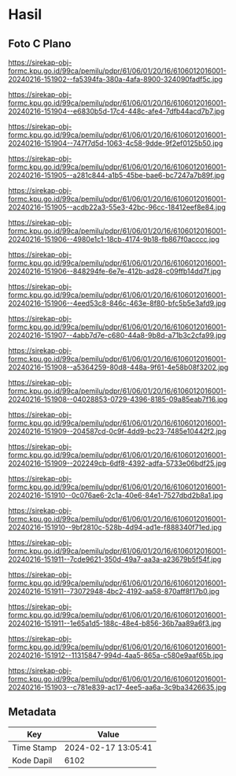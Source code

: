 # Hasil

## Foto C Plano

https://sirekap-obj-formc.kpu.go.id/99ca/pemilu/pdpr/61/06/01/20/16/6106012016001-20240216-151902--fa5394fa-380a-4afa-8900-324090fadf5c.jpg

https://sirekap-obj-formc.kpu.go.id/99ca/pemilu/pdpr/61/06/01/20/16/6106012016001-20240216-151904--e6830b5d-17c4-448c-afe4-7dfb44acd7b7.jpg

https://sirekap-obj-formc.kpu.go.id/99ca/pemilu/pdpr/61/06/01/20/16/6106012016001-20240216-151904--747f7d5d-1063-4c58-9dde-9f2ef0125b50.jpg

https://sirekap-obj-formc.kpu.go.id/99ca/pemilu/pdpr/61/06/01/20/16/6106012016001-20240216-151905--a281c844-a1b5-45be-bae6-bc7247a7b89f.jpg

https://sirekap-obj-formc.kpu.go.id/99ca/pemilu/pdpr/61/06/01/20/16/6106012016001-20240216-151905--acdb22a3-55e3-42bc-96cc-18412eef8e84.jpg

https://sirekap-obj-formc.kpu.go.id/99ca/pemilu/pdpr/61/06/01/20/16/6106012016001-20240216-151906--4980e1c1-18cb-4174-9b18-fb867f0acccc.jpg

https://sirekap-obj-formc.kpu.go.id/99ca/pemilu/pdpr/61/06/01/20/16/6106012016001-20240216-151906--848294fe-6e7e-412b-ad28-c09ffb14dd7f.jpg

https://sirekap-obj-formc.kpu.go.id/99ca/pemilu/pdpr/61/06/01/20/16/6106012016001-20240216-151906--4eed53c8-846c-463e-8f80-bfc5b5e3afd9.jpg

https://sirekap-obj-formc.kpu.go.id/99ca/pemilu/pdpr/61/06/01/20/16/6106012016001-20240216-151907--4abb7d7e-c680-44a8-9b8d-a71b3c2cfa99.jpg

https://sirekap-obj-formc.kpu.go.id/99ca/pemilu/pdpr/61/06/01/20/16/6106012016001-20240216-151908--a5364259-80d8-448a-9f61-4e58b08f3202.jpg

https://sirekap-obj-formc.kpu.go.id/99ca/pemilu/pdpr/61/06/01/20/16/6106012016001-20240216-151908--04028853-0729-4396-8185-09a85eab7f16.jpg

https://sirekap-obj-formc.kpu.go.id/99ca/pemilu/pdpr/61/06/01/20/16/6106012016001-20240216-151909--204587cd-0c9f-4dd9-bc23-7485e10442f2.jpg

https://sirekap-obj-formc.kpu.go.id/99ca/pemilu/pdpr/61/06/01/20/16/6106012016001-20240216-151909--202249cb-6df8-4392-adfa-5733e06bdf25.jpg

https://sirekap-obj-formc.kpu.go.id/99ca/pemilu/pdpr/61/06/01/20/16/6106012016001-20240216-151910--0c076ae6-2c1a-40e6-84e1-7527dbd2b8a1.jpg

https://sirekap-obj-formc.kpu.go.id/99ca/pemilu/pdpr/61/06/01/20/16/6106012016001-20240216-151910--9bf2810c-528b-4d94-ad1e-f888340f71ed.jpg

https://sirekap-obj-formc.kpu.go.id/99ca/pemilu/pdpr/61/06/01/20/16/6106012016001-20240216-151911--7cde9621-350d-49a7-aa3a-a23679b5f54f.jpg

https://sirekap-obj-formc.kpu.go.id/99ca/pemilu/pdpr/61/06/01/20/16/6106012016001-20240216-151911--73072948-4bc2-4192-aa58-870aff8f17b0.jpg

https://sirekap-obj-formc.kpu.go.id/99ca/pemilu/pdpr/61/06/01/20/16/6106012016001-20240216-151911--1e65a1d5-188c-48e4-b856-36b7aa89a6f3.jpg

https://sirekap-obj-formc.kpu.go.id/99ca/pemilu/pdpr/61/06/01/20/16/6106012016001-20240216-151912--11315847-994d-4aa5-865a-c580e9aaf65b.jpg

https://sirekap-obj-formc.kpu.go.id/99ca/pemilu/pdpr/61/06/01/20/16/6106012016001-20240216-151903--c781e839-ac17-4ee5-aa6a-3c9ba3426635.jpg


## Metadata

| Key        | Value               |
| ---------- | ------------------- |
| Time Stamp | 2024-02-17 13:05:41 |
| Kode Dapil | 6102                |



